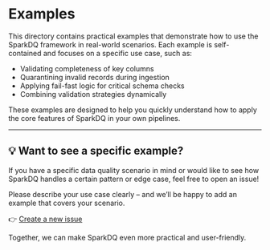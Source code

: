 # Examples

This directory contains practical examples that demonstrate how to use the SparkDQ framework in real-world scenarios.   Each example is self-contained and focuses on a specific use case, such as:

- Validating completeness of key columns
- Quarantining invalid records during ingestion
- Applying fail-fast logic for critical schema checks
- Combining validation strategies dynamically

These examples are designed to help you quickly understand how to apply the core features of SparkDQ in your own pipelines.

---

## 💡 Want to see a specific example?

If you have a specific data quality scenario in mind or would like to see how SparkDQ handles a certain pattern or edge case, feel free to open an issue!

Please describe your use case clearly – and we’ll be happy to add an example that covers your scenario.

👉 [Create a new issue](https://github.com/sparkdq-community/sparkdq/issues)

Together, we can make SparkDQ even more practical and user-friendly.

